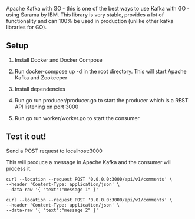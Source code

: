 Apache Kafka with GO - this is one of the best ways to use Kafka with GO - using Sarama by IBM. This library is very stable, provides a lot of functionality and can 100% be used in production (unlike other kafka libraries for GO).


## Setup

1. Install Docker and Docker Compose

2. Run docker-compose up -d in the root directory. This will start Apache Kafka and Zookeeper

3. Install dependencies

4. Run go run producer/producer.go to start the producer which is a REST API listening on port 3000

5. Run go run worker/worker.go to start the consumer


## Test it out!

Send a POST request to localhost:3000

This will produce a message in Apache Kafka and the consumer will process it.

```
curl --location --request POST '0.0.0.0:3000/api/v1/comments' \
--header 'Content-Type: application/json' \
--data-raw '{ "text":"message 1" }'

curl --location --request POST '0.0.0.0:3000/api/v1/comments' \
--header 'Content-Type: application/json' \
--data-raw '{ "text":"message 2" }'
```
